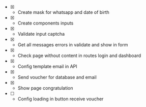 - [x] - Create mask for whatsapp and date of birth
- [x] - Create components inputs
- [x] - Validate input captcha
- [x] - Get all messages errors in validate and show in form
- [x] - Check page without content in routes login and dashboard
- [x] - Config template email in API
- [x] - Send voucher for database and email
- [x] - Show page congratulation
- [ ] - Config loading in button receive voucher
